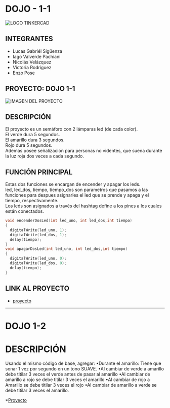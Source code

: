 # DOJO - 1-1 

![LOGO TINKERCAD](https://github.com/iagovalverde/EjemploDocumentacion/blob/main/img/ArduinoTinkercad.jpg)

## INTEGRANTES
* Lucas Gabriél Sigüenza
* Iago Valverde Pachiani
* Nicolás Velázquez
* Victoria Rodríguez
* Enzo Pose 

## PROYECTO: DOJO 1-1

![IMAGEN DEL PROYECTO](https://i.im.ge/2023/04/25/LbesZT.FotoFulvo.png)

## DESCRIPCIÓN

El proyecto es un semáforo con 2 lámparas led (de cada color). <br/>
El verde dura 5 segundos. <br/>
El amarillo dura 3 segundos. <br/>
Rojo dura 5 segundos.<br/>
Además posee señalización para personas no videntes, que suena durante la luz roja dos veces a cada segundo.

## FUNCIÓN PRINCIPAL

Estas dos funciones se encargan de encender y apagar los leds. <br/> 
led, led_dos, tiempo, tiempo_dos son parametros que pasamos a las funciones para despues asignarles el led que se prende y apaga y el tiempo, respectivamente. <br/>
Los leds son asignados a través del hashtag define a los pines a los cuales están conectados.

```C++ 
void encenderDosLed(int led_uno, int led_dos,int tiempo)
{
  digitalWrite(led_uno, 1);
  digitalWrite(led_dos, 1);
  delay(tiempo);
}
void apagarDosLed(int led_uno, int led_dos,int tiempo)
{
  digitalWrite(led_uno, 0);
  digitalWrite(led_dos, 0);
  delay(tiempo);
}

```

## LINK AL PROYECTO

* [proyecto](https://www.tinkercad.com/things/i2CBQSHZGLf-dojo-1-1/editel?sharecode=MPb9SxTbzHUjMsSWyZcr3BQnK4RgUTSg-Y6jfeaZM7s)
----------------------------------------------------------------------------------------------------------------------------------
# DOJO 1-2
# DESCRIPCIÓN
Usando el mismo código de base, agregar: 
  •Durante el amarillo: Tiene que sonar 1 vez por segundo en un tono SUAVE. 
  •Al cambiar de verde a amarillo debe titilar 3 veces el verde antes de pasar al amarillo
  •Al cambiar de amarillo a rojo se debe titilar 3 veces el amarillo
  •Al cambiar de rojo a Amarillo se debe titilar 3 veces el rojo
  •Al cambiar de amarillo a verde se debe titilar 3 veces el amarillo.

*[Proyecto](https://www.tinkercad.com/things/eGYqkp8Cdgp-dojo-1-2-con-sueno/editel?sharecode=QBdMOxAWkjos47bNTdN34RYt6imzijOwldFQFdhOoTc)

